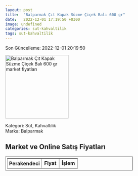 ```yaml
---
layout: post
title:  "Balparmak Çıt Kapak Süzme Çiçek Balı 600 gr"
date:   2022-12-01 17:19:50 +0300
image: undefined
categories: sut-kahvaltilik
tags: sut-kahvaltilik
---
```


Son Güncelleme: 2022-12-01 20:19:50

<img src="undefined" width="200" alt="Balparmak Çıt Kapak Süzme Çiçek Balı 600 gr market fiyatları" />

Kategori: Süt, Kahvaltılık
<br />
Marka: Balparmak

<h2>Market ve Online Satış Fiyatları</h2>

<table border="1" style="padding: 5px;width:80%;">
  <tr>
    <td style="padding: 5px;"><strong>Perakendeci</strong></td>
    <td><strong>Fiyat</strong></td>
    <td><strong>İşlem</strong></td>
  </tr>
  
</table>
